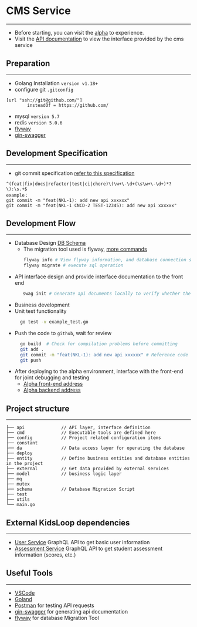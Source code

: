 # CMS Service

---
- Before starting, you can visit the [alpha](https://hub.alpha.kidsloop.net/) to experience.
- Visit the [API documentation](https://swagger-ui.kidsloop.net/) to view the interface provided by the cms service

## Preparation

---
- Golang Installation  `version v1.18+`
- configure git `.gitconfig`
```text
[url "ssh://git@github.com/"]
        insteadOf = https://github.com/
```
- mysql `version 5.7`
- redis `version 5.0.6`
- [flyway](https://flywaydb.org/) 
- [gin-swagger](https://github.com/swaggo/gin-swagger)

## Development Specification

---
- git commit specification [refer to this specification](https://www.conventionalcommits.org/en/v1.0.0/)
```text
^(feat|fix|docs|refactor|test|ci|chore)\(\w+\-\d+(\s\w+\-\d+)*?\):\s.+$
example：
git commit -m "feat(NKL-1): add new api xxxxxx"
git commit -m "feat(NKL-1 CNCD-2 TEST-12345): add new api xxxxxx"
```

## Development Flow

---
- Database Design  [DB Schema](https://calmisland.atlassian.net/wiki/spaces/NKL/pages/991363132/DB+Schema)
  - The migration tool used is flyway, [more commands](https://flywaydb.org/documentation/command/migrate)
      ```bash
      flyway info # View flyway information, and database connection status
      flyway migrate # execute sql operation
      ```
- API interface design and provide interface documentation to the front end
   ```bash
      swag init # Generate api documents locally to verify whether there are any problems with the documents
    ```
- Business development
- Unit test functionality
    ```bash
      go test -v example_test.go
    ```
- Push the code to `github`, wait for review
  ```bash
    go build  # Check for compilation problems before committing
    git add .
    git commit -m "feat(NKL-1): add new api xxxxxx" # Reference code submission specification
    git push
  ```
- After deploying to the alpha environment, interface with the front-end for joint debugging and testing
  - [Alpha front-end address](https://auth.alpha.kidsloop.net/)
  - [Alpha backend address](https://cms.alpha.kidsloop.net/v1/ping)

## Project structure

---
   ```Plain Text
   ├── api              // API layer, interface definition
   ├── cmd              // Executable tools are defined here
   ├── config           // Project related configuration items
   ├── constant
   ├── da               // Data access layer for operating the database
   ├── deploy
   ├── entity           // Define business entities and database entities in the project
   ├── external         // Get data provided by external services
   ├── model            // business logic layer
   ├── mq
   ├── mutex
   ├── schema           // Database Migration Script
   ├── test
   ├── utils    
   └── main.go            
   ```


## External KidsLoop dependencies

---
- [User Service](https://github.com/KL-Engineering/user-service) GraphQL API to get basic user information
- [Assessment Service](https://github.com/KL-Engineering/kidsloop-assessment-service) GraphQL API to get student assessment information (scores, etc.)


## Useful Tools

---

- [VSCode](https://code.visualstudio.com/)
- [Goland](https://www.jetbrains.com/go/promo/)
- [Postman](https://www.postman.com/)  for testing API requests
- [gin-swagger](https://github.com/swaggo/gin-swagger) for generating api documentation
- [flyway](https://flywaydb.org/) for database Migration Tool
